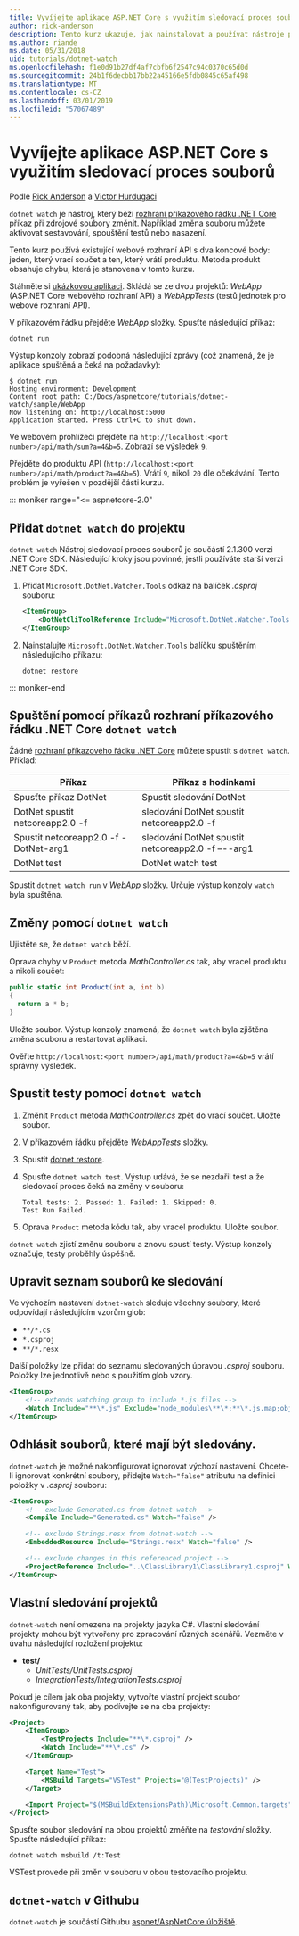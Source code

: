 ```yaml
---
title: Vyvíjejte aplikace ASP.NET Core s využitím sledovací proces souborů
author: rick-anderson
description: Tento kurz ukazuje, jak nainstalovat a používat nástroje pro .NET Core CLI souborů sledovacích procesů (dotnet watch) v aplikaci ASP.NET Core.
ms.author: riande
ms.date: 05/31/2018
uid: tutorials/dotnet-watch
ms.openlocfilehash: f1e0d91b27df4af7cbfb6f2547c94c0370c65d0d
ms.sourcegitcommit: 24b1f6decbb17bb22a45166e5fdb0845c65af498
ms.translationtype: MT
ms.contentlocale: cs-CZ
ms.lasthandoff: 03/01/2019
ms.locfileid: "57067489"
---
```

# <a name="develop-aspnet-core-apps-using-a-file-watcher"></a>Vyvíjejte aplikace ASP.NET Core s využitím sledovací proces souborů

Podle [Rick Anderson](https://twitter.com/RickAndMSFT) a [Victor Hurdugaci](https://twitter.com/victorhurdugaci)

`dotnet watch` je nástroj, který běží [rozhraní příkazového řádku .NET Core](/dotnet/core/tools) příkaz při zdrojové soubory změnit. Například změna souboru můžete aktivovat sestavování, spouštění testů nebo nasazení.

Tento kurz používá existující webové rozhraní API s dva koncové body: jeden, který vrací součet a ten, který vrátí produktu. Metoda produkt obsahuje chybu, která je stanovena v tomto kurzu.

Stáhněte si [ukázkovou aplikaci](https://github.com/aspnet/Docs/tree/master/aspnetcore/tutorials/dotnet-watch/sample). Skládá se ze dvou projektů: *WebApp* (ASP.NET Core webového rozhraní API) a *WebAppTests* (testů jednotek pro webové rozhraní API).

V příkazovém řádku přejděte *WebApp* složky. Spusťte následující příkaz:

```console
dotnet run
```

Výstup konzoly zobrazí podobná následující zprávy (což znamená, že je aplikace spuštěná a čeká na požadavky):

```console
$ dotnet run
Hosting environment: Development
Content root path: C:/Docs/aspnetcore/tutorials/dotnet-watch/sample/WebApp
Now listening on: http://localhost:5000
Application started. Press Ctrl+C to shut down.
```

Ve webovém prohlížeči přejděte na `http://localhost:<port number>/api/math/sum?a=4&b=5`. Zobrazí se výsledek `9`.

Přejděte do produktu API (`http://localhost:<port number>/api/math/product?a=4&b=5`). Vrátí `9`, nikoli `20` dle očekávání. Tento problém je vyřešen v pozdější části kurzu.

::: moniker range="<= aspnetcore-2.0"

## <a name="add-dotnet-watch-to-a-project"></a>Přidat `dotnet watch` do projektu

`dotnet watch` Nástroj sledovací proces souborů je součástí 2.1.300 verzi .NET Core SDK. Následující kroky jsou povinné, jestli používáte starší verzi .NET Core SDK.

1. Přidat `Microsoft.DotNet.Watcher.Tools` odkaz na balíček *.csproj* souboru:

    ```xml
    <ItemGroup>
        <DotNetCliToolReference Include="Microsoft.DotNet.Watcher.Tools" Version="2.0.0" />
    </ItemGroup>
    ```

1. Nainstalujte `Microsoft.DotNet.Watcher.Tools` balíčku spuštěním následujícího příkazu:

    ```console
    dotnet restore
    ```

::: moniker-end

## <a name="run-net-core-cli-commands-using-dotnet-watch"></a>Spuštění pomocí příkazů rozhraní příkazového řádku .NET Core `dotnet watch`

Žádné [rozhraní příkazového řádku .NET Core](/dotnet/core/tools#cli-commands) můžete spustit s `dotnet watch`. Příklad:

| Příkaz | Příkaz s hodinkami |
| ---- | ----- |
| Spusťte příkaz DotNet | Spustit sledování DotNet |
| DotNet spustit netcoreapp2.0 -f | sledování DotNet spustit netcoreapp2.0 -f |
| Spustit netcoreapp2.0 -f - DotNet-arg1 | sledování DotNet spustit netcoreapp2.0 -f –--arg1 |
| DotNet test | DotNet watch test |

Spustit `dotnet watch run` v *WebApp* složky. Určuje výstup konzoly `watch` byla spuštěna.

## <a name="make-changes-with-dotnet-watch"></a>Změny pomocí `dotnet watch`

Ujistěte se, že `dotnet watch` běží.

Oprava chyby v `Product` metoda *MathController.cs* tak, aby vracel produktu a nikoli součet:

```csharp
public static int Product(int a, int b)
{
  return a * b;
}
```

Uložte soubor. Výstup konzoly znamená, že `dotnet watch` byla zjištěna změna souboru a restartovat aplikaci.

Ověřte `http://localhost:<port number>/api/math/product?a=4&b=5` vrátí správný výsledek.

## <a name="run-tests-using-dotnet-watch"></a>Spustit testy pomocí `dotnet watch`

1. Změnit `Product` metoda *MathController.cs* zpět do vrací součet. Uložte soubor.
1. V příkazovém řádku přejděte *WebAppTests* složky.
1. Spustit [dotnet restore](/dotnet/core/tools/dotnet-restore).
1. Spusťte `dotnet watch test`. Výstup udává, že se nezdařil test a že sledovací proces čeká na změny v souboru:

     ```console
     Total tests: 2. Passed: 1. Failed: 1. Skipped: 0.
     Test Run Failed.
     ```

1. Oprava `Product` metoda kódu tak, aby vracel produktu. Uložte soubor.

`dotnet watch` zjistí změnu souboru a znovu spustí testy. Výstup konzoly označuje, testy proběhly úspěšně.

## <a name="customize-files-list-to-watch"></a>Upravit seznam souborů ke sledování

Ve výchozím nastavení `dotnet-watch` sleduje všechny soubory, které odpovídají následujícím vzorům glob:

* `**/*.cs`
* `*.csproj`
* `**/*.resx`

Další položky lze přidat do seznamu sledovaných úpravou *.csproj* souboru. Položky lze jednotlivě nebo s použitím glob vzory.

```xml
<ItemGroup>
    <!-- extends watching group to include *.js files -->
    <Watch Include="**\*.js" Exclude="node_modules\**\*;**\*.js.map;obj\**\*;bin\**\*" />
</ItemGroup>
```

## <a name="opt-out-of-files-to-be-watched"></a>Odhlásit souborů, které mají být sledovány.

`dotnet-watch` je možné nakonfigurovat ignorovat výchozí nastavení. Chcete-li ignorovat konkrétní soubory, přidejte `Watch="false"` atributu na definici položky v *.csproj* souboru:

```xml
<ItemGroup>
    <!-- exclude Generated.cs from dotnet-watch -->
    <Compile Include="Generated.cs" Watch="false" />

    <!-- exclude Strings.resx from dotnet-watch -->
    <EmbeddedResource Include="Strings.resx" Watch="false" />

    <!-- exclude changes in this referenced project -->
    <ProjectReference Include="..\ClassLibrary1\ClassLibrary1.csproj" Watch="false" />
</ItemGroup>
```

## <a name="custom-watch-projects"></a>Vlastní sledování projektů

`dotnet-watch` není omezena na projekty jazyka C#. Vlastní sledování projekty mohou být vytvořeny pro zpracování různých scénářů. Vezměte v úvahu následující rozložení projektu:

* **test/**
  * *UnitTests/UnitTests.csproj*
  * *IntegrationTests/IntegrationTests.csproj*

Pokud je cílem jak oba projekty, vytvořte vlastní projekt soubor nakonfigurovaný tak, aby podívejte se na oba projekty:

```xml
<Project>
    <ItemGroup>
        <TestProjects Include="**\*.csproj" />
        <Watch Include="**\*.cs" />
    </ItemGroup>

    <Target Name="Test">
        <MSBuild Targets="VSTest" Projects="@(TestProjects)" />
    </Target>

    <Import Project="$(MSBuildExtensionsPath)\Microsoft.Common.targets" />
</Project>
```

Spusťte soubor sledování na obou projektů změňte na *testování* složky. Spusťte následující příkaz:

```console
dotnet watch msbuild /t:Test
```

VSTest provede při změn v souboru v obou testovacího projektu.

## <a name="dotnet-watch-in-github"></a>`dotnet-watch` v Githubu

`dotnet-watch` je součástí Githubu [aspnet/AspNetCore úložiště](https://github.com/aspnet/AspNetCore/tree/master/src/Tools/dotnet-watch).
